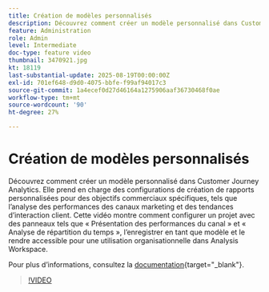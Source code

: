```yaml
---
title: Création de modèles personnalisés
description: Découvrez comment créer un modèle personnalisé dans Customer Journey Analytics.
feature: Administration
role: Admin
level: Intermediate
doc-type: feature video
thumbnail: 3470921.jpg
kt: 18119
last-substantial-update: 2025-08-19T00:00:00Z
exl-id: 701ef648-d9d0-4075-bbfe-f99af94017c3
source-git-commit: 1a4ecef0d27d46164a1275906aaf36730468f0ae
workflow-type: tm+mt
source-wordcount: '90'
ht-degree: 27%

---
```


# Création de modèles personnalisés

Découvrez comment créer un modèle personnalisé dans Customer Journey Analytics. Elle prend en charge des configurations de création de rapports personnalisées pour des objectifs commerciaux spécifiques, tels que l’analyse des performances des canaux marketing et des tendances d’interaction client. Cette vidéo montre comment configurer un projet avec des panneaux tels que « Présentation des performances du canal » et « Analyse de répartition du temps », l’enregistrer en tant que modèle et le rendre accessible pour une utilisation organisationnelle dans Analysis Workspace.

Pour plus dʼinformations, consultez la [documentation](https://experienceleague.adobe.com/fr/docs/analytics-platform/using/cja-workspace/templates/create-templates){target="_blank"}.

>[!VIDEO](https://video.tv.adobe.com/v/3470924/?captions=fre_fr&learn=on)
